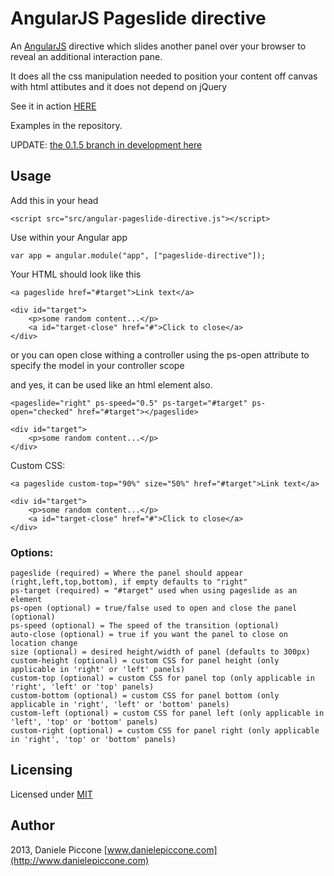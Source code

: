 # AngularJS Pageslide directive

An [AngularJS](http://angularjs.org/) directive which slides another panel over your browser to reveal an additional interaction pane.

It does all the css manipulation needed to position your content off canvas with html attibutes and it does not depend on jQuery

See it in action [HERE](http://dpiccone.github.io/ng-pageslide/examples/)

Examples in the repository.

UPDATE: [the 0.1.5 branch in development here](https://github.com/dpiccone/ng-pageslide/tree/v0.1.5)

## Usage

Add this in your head

```
<script src="src/angular-pageslide-directive.js"></script>
```

Use within your Angular app 

```
var app = angular.module("app", ["pageslide-directive"]);
```

Your HTML should look like this

```
<a pageslide href="#target">Link text</a>

<div id="target">            
    <p>some random content...</p>
    <a id="target-close" href="#">Click to close</a>
</div>
```
or you can open close withing a controller using the ps-open attribute to specify the model in your controller scope

and yes, it can be used like an html element also.

```
<pageslide="right" ps-speed="0.5" ps-target="#target" ps-open="checked" href="#target"></pageslide>

<div id="target">            
    <p>some random content...</p>
</div>
```

Custom CSS:

```
<a pageslide custom-top="90%" size="50%" href="#target">Link text</a>

<div id="target">            
    <p>some random content...</p>
    <a id="target-close" href="#">Click to close</a>
</div>
```



### Options:

```
pageslide (required) = Where the panel should appear (right,left,top,bottom), if empty defaults to "right"
ps-target (required) = "#target" used when using pageslide as an element
ps-open (optional) = true/false used to open and close the panel (optional)
ps-speed (optional) = The speed of the transition (optional)
auto-close (optional) = true if you want the panel to close on location change
size (optional) = desired height/width of panel (defaults to 300px)
custom-height (optional) = custom CSS for panel height (only applicable in 'right' or 'left' panels)
custom-top (optional) = custom CSS for panel top (only applicable in 'right', 'left' or 'top' panels)
custom-bottom (optional) = custom CSS for panel bottom (only applicable in 'right', 'left' or 'bottom' panels)
custom-left (optional) = custom CSS for panel left (only applicable in 'left', 'top' or 'bottom' panels)
custom-right (optional) = custom CSS for panel right (only applicable in 'right', 'top' or 'bottom' panels)
```

## Licensing

Licensed under [MIT](http://opensource.org/licenses/MIT)

## Author

2013, Daniele Piccone [www.danielepiccone.com](http://www.danielepiccone.com)
